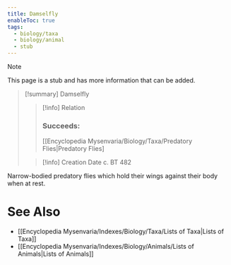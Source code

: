 ```yaml
---
title: Damselfly
enableToc: true
tags:
  - biology/taxa
  - biology/animal
  - stub
---
```


> [!note]
> This page is a stub and has more information that can be added.

> [!summary] Damselfly
> > [!info] Relation
> > ### Succeeds:
> > [[Encyclopedia Mysenvaria/Biology/Taxa/Predatory Flies|Predatory Flies]
>
> > [!info] Creation Date
> > c. BT 482

Narrow-bodied predatory flies which hold their wings against their body when at rest.

# See Also
- [[Encyclopedia Mysenvaria/Indexes/Biology/Taxa/Lists of Taxa|Lists of Taxa]]
- [[Encyclopedia Mysenvaria/Indexes/Biology/Animals/Lists of Animals|Lists of Animals]]
